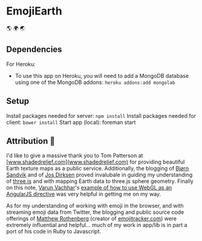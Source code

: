 EmojiEarth
===========

:earth_americas: :earth_africa: :earth_asia:


Dependencies
-----

For Heroku:

- To use this app on Heroku, you will need to add a MongoDB database using one of the MongoDB addons: `heroku addons:add mongolab`


Setup
-----

Install packages needed for server: `npm install`
Install packages needed for client: `bower install`
Start app (local): foreman start


Attribution :revolving_hearts:
-----

I'd like to give a massive thank you to Tom Patterson at [www.shadedrelief.com](www.shadedrelief.com) for providing beautiful Earth texture maps as a public service. Additionally, the blogging of [ Bjørn Sandvik](http://thematicmapping.org/) and of [Jos Dirksen](http://www.smartjava.org/content/render-open-data-3d-world-globe-threejs) proved invalubale in guiding my understanding of [three.js](http://threejs.org/) and with mapping Earth data to three.js sphere geometry. Finally on this note, [Varun Vachhar](http://www.winkervsbecks.com/about.html)'s [example of how to use WebGL as an AngularJS directive](http://winkervsbecks.github.io/angularWebglDirective/) was very helpful in getting me on my way.

As for my understanding of working with emoji in the browser, and with streaming emoji data from Twitter, the blogging and public source code offerings of [Matthew Rothenberg](https://medium.com/medium-long/179cfd8238ac) (creator of [emojitracker.com](http://www.emojitracker.com/)) were extremely influential and helpful... much of my work in app/lib is in part a port of his code in Ruby to Javascript.